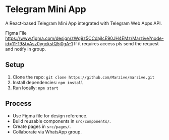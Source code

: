 # Telegram Mini App
A React-based Telegram Mini App integrated with Telegram Web Apps API.

Figma File
https://www.figma.com/design/zWg9z5CCdajIcE90JH4EMz/Marzive?node-id=11-19&t=Asz0ygckstQ5j0gA-1
If it requires access pls send the request and notify in group.

## Setup
1. Clone the repo: `git clone https://github.com/Marzive/marzive.git`
2. Install dependencies: `npm install`
3. Run locally: `npm start`

## Process
- Use Figma file for design reference.
- Build reusable components in `src/components/`.
- Create pages in `src/pages/`.
- Collaborate via WhatsApp group.
